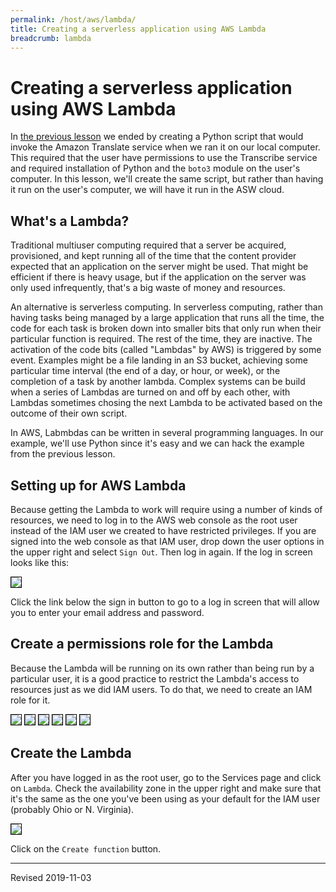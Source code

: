 ```yaml
---
permalink: /host/aws/lambda/
title: Creating a serverless application using AWS Lambda
breadcrumb: lambda
---
```


# Creating a serverless application using AWS Lambda

In [the previous lesson](../translate/) we ended by creating a Python script that would invoke the Amazon Translate service when we ran it on our local computer.  This required that the user have permissions to use the Transcribe service and required installation of Python and the `boto3` module on the user's computer.  In this lesson, we'll create the same script, but rather than having it run on the user's computer, we will have it run in the ASW cloud.

## What's a Lambda?

Traditional multiuser computing required that a server be acquired, provisioned, and kept running all of the time that the content provider expected that an application on the server might be used.  That might be efficient if there is heavy usage, but if the application on the server was only used infrequently, that's a big waste of money and resources.

An alternative is serverless computing.  In serverless computing, rather than having tasks being managed by a large application that runs all the time, the code for each task is broken down into smaller bits that only run when their particular function is required.  The rest of the time, they are inactive.  The activation of the code bits (called "Lambdas" by AWS) is triggered by some event.  Examples might be a file landing in an S3 bucket, achieving some particular time interval (the end of a day, or hour, or week), or the completion of a task by another lambda.  Complex systems can be build when a series of Lambdas are turned on and off by each other, with Lambdas sometimes chosing the next Lambda to be activated based on the outcome of their own script.

In AWS, Labmbdas can be written in several programming languages.  In our example, we'll use Python since it's easy and we can hack the example from the previous lesson.

## Setting up for AWS Lambda

Because getting the Lambda to work will require using a number of kinds of resources, we need to log in to the AWS web console as the root user instead of the IAM user we created to have restricted privileges.  If you are signed into the web console as that IAM user, drop down the user options in the upper right and select `Sign Out`.  Then log in again.  If the log in screen looks like this:

<img src="../images/root-login.png" style="border:1px solid black">

Click the link below the sign in button to go to a log in screen that will allow you to enter your email address and password.

## Create a permissions role for the Lambda

Because the Lambda will be running on its own rather than being run by a particular user, it is a good practice to restrict the Lambda's access to resources just as we did IAM users.  To do that, we need to create an IAM role for it.

<img src="../images/create-role1.png" style="border:1px solid black">

<img src="../images/create-role2.png" style="border:1px solid black">

<img src="../images/create-role3.png" style="border:1px solid black">

<img src="../images/create-role4.png" style="border:1px solid black">

<img src="../images/create-role5.png" style="border:1px solid black">

<img src="../images/create-role6.png" style="border:1px solid black">



## Create the Lambda

After you have logged in as the root user, go to the Services page and click on `Lambda`.  Check the availability zone in the upper right and make sure that it's the same as the one you've been using as your default for the IAM user (probably Ohio or N. Virginia).  

<img src="../images/create-lambda.png" style="border:1px solid black">

Click on the `Create function` button.

----
Revised 2019-11-03
